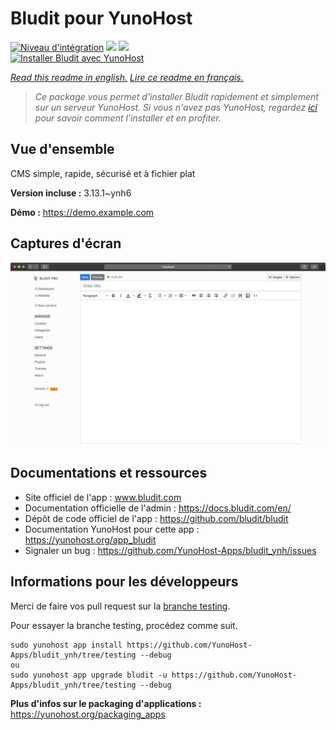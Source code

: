 # Bludit pour YunoHost

[![Niveau d'intégration](https://dash.yunohost.org/integration/bludit.svg)](https://dash.yunohost.org/appci/app/bludit) ![](https://ci-apps.yunohost.org/ci/badges/bludit.status.svg) ![](https://ci-apps.yunohost.org/ci/badges/bludit.maintain.svg)  
[![Installer Bludit avec YunoHost](https://install-app.yunohost.org/install-with-yunohost.svg)](https://install-app.yunohost.org/?app=bludit)

*[Read this readme in english.](./README.md)*
*[Lire ce readme en français.](./README_fr.md)*

> *Ce package vous permet d'installer Bludit rapidement et simplement sur un serveur YunoHost.
Si vous n'avez pas YunoHost, regardez [ici](https://yunohost.org/#/install) pour savoir comment l'installer et en profiter.*

## Vue d'ensemble

CMS simple, rapide, sécurisé et à fichier plat

**Version incluse :** 3.13.1~ynh6

**Démo :** https://demo.example.com

## Captures d'écran

![](./doc/screenshots/bludit_1_en.png)

## Documentations et ressources

* Site officiel de l'app : www.bludit.com
* Documentation officielle de l'admin : https://docs.bludit.com/en/
* Dépôt de code officiel de l'app : https://github.com/bludit/bludit
* Documentation YunoHost pour cette app : https://yunohost.org/app_bludit
* Signaler un bug : https://github.com/YunoHost-Apps/bludit_ynh/issues

## Informations pour les développeurs

Merci de faire vos pull request sur la [branche testing](https://github.com/YunoHost-Apps/bludit_ynh/tree/testing).

Pour essayer la branche testing, procédez comme suit.
```
sudo yunohost app install https://github.com/YunoHost-Apps/bludit_ynh/tree/testing --debug
ou
sudo yunohost app upgrade bludit -u https://github.com/YunoHost-Apps/bludit_ynh/tree/testing --debug
```

**Plus d'infos sur le packaging d'applications :** https://yunohost.org/packaging_apps
